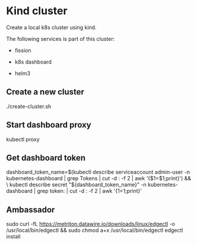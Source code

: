 # Kind cluster

Create a local k8s cluster using kind.

The following services is part of this cluster:

* fission

* k8s dashboard

* helm3

## Create a new cluster

./create-cluster.sh <NAME>

## Start dashboard proxy

kubectl proxy

## Get dashboard token

dashboard_token_name=$(kubectl describe serviceaccount admin-user -n kubernetes-dashboard | grep Tokens | cut -d : -f 2 | awk '{$1=$1;print}') && \
    kubectl describe secret "${dashboard_token_name}" -n kubernetes-dashboard | grep token: | cut -d : -f 2 | awk '{$1=$1;print}'

## Ambassador

sudo curl -fL https://metriton.datawire.io/downloads/linux/edgectl -o /usr/local/bin/edgectl && sudo chmod a+x /usr/local/bin/edgectl
edgectl install

